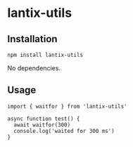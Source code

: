 # lantix-utils

## Installation
```
npm install lantix-utils
```
No dependencies.

## Usage
```
import { waitfor } from 'lantix-utils'

async function test() {
  await waitfor(300)
  console.log('waited for 300 ms')
}
```
